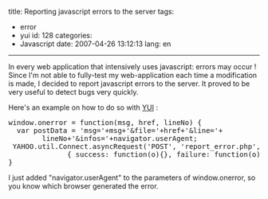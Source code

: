 title: Reporting javascript errors to the server
tags:
  - error
  - yui
id: 128
categories:
  - Javascript
date: 2007-04-26 13:12:13
lang: en
---

In every web application that intensively uses javascript: errors may occur !
Since I'm not able to fully-test my web-application each time a modification is made, I decided to report javascript
errors to the server. It proved to be very useful to detect bugs very quickly.

Here's an example on how to do so with [YUI](http://developer.yahoo.com/yui/) :
<pre>
window.onerror = function(msg, href, lineNo) {
  var postData = 'msg='+msg+'&amp;file='+href+'&amp;line='+
		lineNo+'&amp;infos='+navigator.userAgent;
 YAHOO.util.Connect.asyncRequest('POST', 'report_error.php',
              { success: function(o){}, failure: function(o){} }, postData);
}</pre>
I just added "navigator.userAgent" to the parameters of window.onerror, so you know
which browser generated the error.